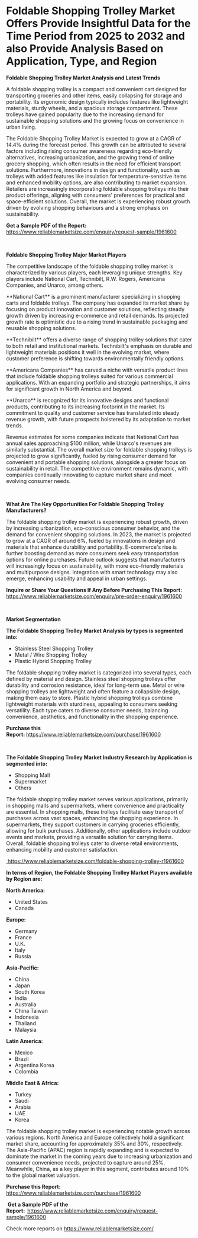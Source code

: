 <p><h1>Foldable Shopping Trolley Market Offers Provide Insightful Data for the Time Period from 2025 to 2032 and also Provide Analysis Based on Application, Type, and Region</h1></p><p><strong>Foldable Shopping Trolley Market Analysis and Latest Trends</strong></p>
<p><p>A foldable shopping trolley is a compact and convenient cart designed for transporting groceries and other items, easily collapsing for storage and portability. Its ergonomic design typically includes features like lightweight materials, sturdy wheels, and a spacious storage compartment. These trolleys have gained popularity due to the increasing demand for sustainable shopping solutions and the growing focus on convenience in urban living.</p><p>The Foldable Shopping Trolley Market is expected to grow at a CAGR of 14.4% during the forecast period. This growth can be attributed to several factors including rising consumer awareness regarding eco-friendly alternatives, increasing urbanization, and the growing trend of online grocery shopping, which often results in the need for efficient transport solutions. Furthermore, innovations in design and functionality, such as trolleys with added features like insulation for temperature-sensitive items and enhanced mobility options, are also contributing to market expansion. Retailers are increasingly incorporating foldable shopping trolleys into their product offerings, aligning with consumers' preferences for practical and space-efficient solutions. Overall, the market is experiencing robust growth driven by evolving shopping behaviours and a strong emphasis on sustainability.</p></p>
<p><strong>Get a Sample PDF of the Report:&nbsp;</strong> <a href="https://www.reliablemarketsize.com/enquiry/request-sample/1961600?utm_campaign=2344&utm_medium=2&utm_source=Github&utm_content=ia&utm_term=16022025&utm_id=foldable-shopping-trolley">https://www.reliablemarketsize.com/enquiry/request-sample/1961600</a></p>
<p>&nbsp;</p>
<p><strong>Foldable Shopping Trolley Major Market Players</strong></p>
<p><p>The competitive landscape of the foldable shopping trolley market is characterized by various players, each leveraging unique strengths. Key players include National Cart, Technibilt, R.W. Rogers, Americana Companies, and Unarco, among others. </p><p>**National Cart** is a prominent manufacturer specializing in shopping carts and foldable trolleys. The company has expanded its market share by focusing on product innovation and customer solutions, reflecting steady growth driven by increasing e-commerce and retail demands. Its projected growth rate is optimistic due to a rising trend in sustainable packaging and reusable shopping solutions.</p><p>**Technibilt** offers a diverse range of shopping trolley solutions that cater to both retail and institutional markets. Technibilt's emphasis on durable and lightweight materials positions it well in the evolving market, where customer preference is shifting towards environmentally friendly options.</p><p>**Americana Companies** has carved a niche with versatile product lines that include foldable shopping trolleys suited for various commercial applications. With an expanding portfolio and strategic partnerships, it aims for significant growth in North America and beyond.</p><p>**Unarco** is recognized for its innovative designs and functional products, contributing to its increasing footprint in the market. Its commitment to quality and customer service has translated into steady revenue growth, with future prospects bolstered by its adaptation to market trends.</p><p>Revenue estimates for some companies indicate that National Cart has annual sales approaching $100 million, while Unarco's revenues are similarly substantial. The overall market size for foldable shopping trolleys is projected to grow significantly, fueled by rising consumer demand for convenient and portable shopping solutions, alongside a greater focus on sustainability in retail. The competitive environment remains dynamic, with companies continually innovating to capture market share and meet evolving consumer needs.</p></p>
<p>&nbsp;</p>
<p><strong>What Are The Key Opportunities For Foldable Shopping Trolley Manufacturers?</strong></p>
<p><p>The foldable shopping trolley market is experiencing robust growth, driven by increasing urbanization, eco-conscious consumer behavior, and the demand for convenient shopping solutions. In 2023, the market is projected to grow at a CAGR of around 6%, fueled by innovations in design and materials that enhance durability and portability. E-commerce's rise is further boosting demand as more consumers seek easy transportation options for online purchases. Future outlook suggests that manufacturers will increasingly focus on sustainability, with more eco-friendly materials and multipurpose designs. Integration with smart technology may also emerge, enhancing usability and appeal in urban settings.</p></p>
<p><strong>Inquire or Share Your Questions If Any Before Purchasing This Report:</strong> <a href="https://www.reliablemarketsize.com/enquiry/pre-order-enquiry/1961600?utm_campaign=2344&utm_medium=2&utm_source=Github&utm_content=ia&utm_term=16022025&utm_id=foldable-shopping-trolley">https://www.reliablemarketsize.com/enquiry/pre-order-enquiry/1961600</a></p>
<p>&nbsp;</p>
<p><strong>Market Segmentation</strong></p>
<p><strong>The Foldable Shopping Trolley Market Analysis by types is segmented into:</strong></p>
<p><ul><li>Stainless Steel Shopping Trolley</li><li>Metal / Wire Shopping Trolley</li><li>Plastic Hybrid Shopping Trolley</li></ul></p>
<p><p>The foldable shopping trolley market is categorized into several types, each defined by material and design. Stainless steel shopping trolleys offer durability and corrosion resistance, ideal for long-term use. Metal or wire shopping trolleys are lightweight and often feature a collapsible design, making them easy to store. Plastic hybrid shopping trolleys combine lightweight materials with sturdiness, appealing to consumers seeking versatility. Each type caters to diverse consumer needs, balancing convenience, aesthetics, and functionality in the shopping experience.</p></p>
<p><strong>Purchase this Report:&nbsp;</strong><a href="https://www.reliablemarketsize.com/purchase/1961600?utm_campaign=2344&utm_medium=2&utm_source=Github&utm_content=ia&utm_term=16022025&utm_id=foldable-shopping-trolley">https://www.reliablemarketsize.com/purchase/1961600</a></p>
<p>&nbsp;</p>
<p><strong>The Foldable Shopping Trolley Market Industry Research by Application is segmented into:</strong></p>
<p><ul><li>Shopping Mall</li><li>Supermarket</li><li>Others</li></ul></p>
<p><p>The foldable shopping trolley market serves various applications, primarily in shopping malls and supermarkets, where convenience and practicality are essential. In shopping malls, these trolleys facilitate easy transport of purchases across vast spaces, enhancing the shopping experience. In supermarkets, they support customers in carrying groceries efficiently, allowing for bulk purchases. Additionally, other applications include outdoor events and markets, providing a versatile solution for carrying items. Overall, foldable shopping trolleys cater to diverse retail environments, enhancing mobility and customer satisfaction.</p></p>
<p><a href="https://www.reliablemarketsize.com/foldable-shopping-trolley-r1961600?utm_campaign=2344&utm_medium=2&utm_source=Github&utm_content=ia&utm_term=16022025&utm_id=foldable-shopping-trolley">&nbsp;https://www.reliablemarketsize.com/foldable-shopping-trolley-r1961600</a></p>
<p><strong>In terms of Region, the Foldable Shopping Trolley Market Players available by Region are:</strong></p>
<p>
    <p> <strong> North America: </strong>
        <ul>
            <li>United States</li>
            <li>Canada</li>
        </ul>
        </p> 
    <p> <strong> Europe: </strong>
        <ul>
            <li>Germany</li>
            <li>France</li>
            <li>U.K.</li>
            <li>Italy</li>
            <li>Russia</li>
        </ul>
        </p> 
    <p> <strong> Asia-Pacific: </strong>
        <ul>
            <li>China</li>
            <li>Japan</li>
            <li>South Korea</li>
            <li>India</li>
            <li>Australia</li>
            <li>China Taiwan</li>
            <li>Indonesia</li>
            <li>Thailand</li>
            <li>Malaysia</li>
        </ul>
        </p> 
    <p> <strong> Latin America: </strong>
        <ul>
            <li>Mexico</li>
            <li>Brazil</li>
            <li>Argentina Korea</li>
            <li>Colombia</li>
        </ul>
        </p> 
    <p> <strong> Middle East & Africa: </strong>
        <ul>
            <li>Turkey</li>
            <li>Saudi</li>
            <li>Arabia</li>
            <li>UAE</li>
            <li>Korea</li>
        </ul>
    </p>
    </p>
<p><p>The foldable shopping trolley market is experiencing notable growth across various regions. North America and Europe collectively hold a significant market share, accounting for approximately 35% and 30%, respectively. The Asia-Pacific (APAC) region is rapidly expanding and is expected to dominate the market in the coming years due to increasing urbanization and consumer convenience needs, projected to capture around 25%. Meanwhile, China, as a key player in this segment, contributes around 10% to the global market valuation.</p></p>
<p><strong>Purchase this Report: </strong><a href="https://www.reliablemarketsize.com/purchase/1961600?utm_campaign=2344&utm_medium=2&utm_source=Github&utm_content=ia&utm_term=16022025&utm_id=foldable-shopping-trolley">https://www.reliablemarketsize.com/purchase/1961600</a></p>
<p>&nbsp;<strong>Get a Sample PDF of the Report:&nbsp;&nbsp;</strong><a href="https://www.reliablemarketsize.com/enquiry/request-sample/1961600?utm_campaign=2344&utm_medium=2&utm_source=Github&utm_content=ia&utm_term=16022025&utm_id=foldable-shopping-trolley">https://www.reliablemarketsize.com/enquiry/request-sample/1961600</a></p>
<p><strong></strong></p>
<p>Check more reports on <a href="https://www.reliablemarketsize.com/?utm_campaign=2344&utm_medium=2&utm_source=Github&utm_content=ia&utm_term=16022025&utm_id=foldable-shopping-trolley">https://www.reliablemarketsize.com/</a></p>